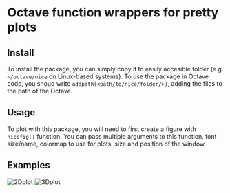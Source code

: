 # Octave function wrappers for pretty plots
## Install
To install the package, you can simply copy it to easily accesible folder (e.g. `~/octave/nice` on Linux-based systems). To use the package in Octave code, you shoud write `addpath(<path/to/nice/folder/>)`, adding the files to the path of the Octave.

## Usage
To plot with this package, you will need to first create a figure with `nicefig()` function. You can pass multiple arguments to this function, font size/name, colormap to use for plots, size and position of the window.

## Examples
![2Dplot](https://gitty.jumpingcrab.com/Aleksei/nice/src/branch/master/sin.png)
![3Dplot](https://gitty.jumpingcrab.com/Aleksei/nice/src/branch/master/wfall.png)


